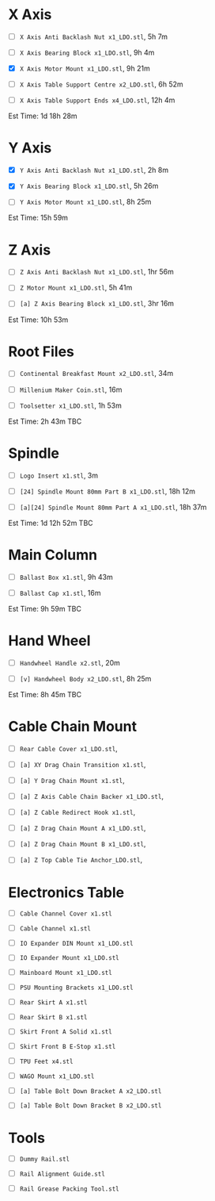 # X Axis

- [ ] `X Axis Anti Backlash Nut x1_LDO.stl`, 5h 7m

- [ ] `X Axis Bearing Block x1_LDO.stl`, 9h 4m

- [x] `X Axis Motor Mount x1_LDO.stl`, 9h 21m

- [ ] `X Axis Table Support Centre x2_LDO.stl`, 6h 52m

- [ ] `X Axis Table Support Ends x4_LDO.stl`, 12h 4m

Est Time: 1d 18h 28m


# Y Axis

- [x] `Y Axis Anti Backlash Nut x1_LDO.stl`, 2h 8m

- [x] `Y Axis Bearing Block x1_LDO.stl`, 5h 26m

- [ ] `Y Axis Motor Mount x1_LDO.stl`, 8h 25m
 
Est Time: 15h 59m


# Z Axis 

- [ ] `Z Axis Anti Backlash Nut x1_LDO.stl`, 1hr 56m

- [ ] `Z Motor Mount x1_LDO.stl`, 5h 41m 

- [ ] `[a] Z Axis Bearing Block x1_LDO.stl`,  3hr 16m

Est Time: 10h 53m 


# Root Files

- [ ] `Continental Breakfast Mount x2_LDO.stl`, 34m

- [ ] `Millenium Maker Coin.stl`, 16m

- [ ] `Toolsetter x1_LDO.stl`, 1h 53m


Est Time: 2h 43m TBC


# Spindle

- [ ] `Logo Insert x1.stl`, 3m

- [ ] `[24] Spindle Mount 80mm Part B x1_LDO.stl`, 18h 12m

- [ ] `[a][24] Spindle Mount 80mm Part A x1_LDO.stl`, 18h 37m


Est Time: 1d 12h 52m TBC


# Main Column

- [ ] `Ballast Box x1.stl`, 9h 43m

- [ ] `Ballast Cap x1.stl`, 16m


Est Time: 9h 59m TBC


# Hand Wheel

-[ ] `Handwheel Handle x2.stl`, 20m 

-[ ] `[v] Handwheel Body x2_LDO.stl`, 8h 25m

Est Time: 8h 45m TBC


# Cable Chain Mount

-[ ] `Rear Cable Cover x1_LDO.stl`,

-[ ] `[a] XY Drag Chain Transition x1.stl`,

-[ ] `[a] Y Drag Chain Mount x1.stl`,

-[ ] `[a] Z Axis Cable Chain Backer x1_LDO.stl`,

-[ ] `[a] Z Cable Redirect Hook x1.stl`,

-[ ] `[a] Z Drag Chain Mount A x1_LDO.stl`,

-[ ] `[a] Z Drag Chain Mount B x1_LDO.stl`,

-[ ] `[a] Z Top Cable Tie Anchor_LDO.stl`,


# Electronics Table 

-[ ] `Cable Channel Cover x1.stl`

-[ ] `Cable Channel x1.stl`

-[ ] `IO Expander DIN Mount x1_LDO.stl`

-[ ] `IO Expander Mount x1_LDO.stl`

-[ ] `Mainboard Mount x1_LDO.stl`

-[ ] `PSU Mounting Brackets x1_LDO.stl`

-[ ] `Rear Skirt A x1.stl`

-[ ] `Rear Skirt B x1.stl`

-[ ] `Skirt Front A Solid x1.stl`

-[ ] `Skirt Front B E-Stop x1.stl`

-[ ] `TPU Feet x4.stl`

-[ ] `WAGO Mount x1_LDO.stl`

-[ ] `[a] Table Bolt Down Bracket A x2_LDO.stl`

-[ ] `[a] Table Bolt Down Bracket B x2_LDO.stl`


# Tools 

-[ ] `Dummy Rail.stl`

-[ ] `Rail Alignment Guide.stl`

-[ ] `Rail Grease Packing Tool.stl`

